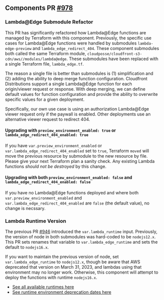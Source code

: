 ## Components PR [#978](https://github.com/cloudposse/terraform-aws-components/pull/978)

### Lambda@Edge Submodule Refactor

This PR has significantly refactored how Lambda@Edge functions are managed by Terraform with this component. Previously, the specific use cases for Lambda@Edge functions were handled by submodules `lambda-edge-preview` and `lambda_edge_redirect_404`. These component submodules both called the same Terraform module, `cloudposse/cloudfront-s3-cdn/aws//modules/lambda@edge`. These submodules have been replaced with a single Terraform file, `lambda_edge.tf`.

The reason a single file is better than submodules is (1) simplification and (2) adding the ability to deep merge function configuration. Cloudfront Distributions support a single Lambda@Edge function for each origin/viewer request or response. With deep merging, we can define default values for function configuration and provide the ability to overwrite specific values for a given deployment.

Specifically, our own use case is using an authorization Lambda@Edge viewer request only if the paywall is enabled. Other deployments use an alternative viewer request to redirect 404.

#### Upgrading with `preview_environment_enabled: true` or `lambda_edge_redirect_404_enabled: true`

If you have `var.preview_environment_enabled` or `var.lambda_edge_redirect_404_enabled` set to `true`, Terraform `moved` will move the previous resource by submodule to the new resource by file. Please give your next Terraform plan a sanity check. Any existing Lambda functions _should not be destroyed_ by this change.

#### Upgrading with both `preview_environment_enabled: false` and `lambda_edge_redirect_404_enabled: false`

If you have no Lambda@Edge functions deployed and where both `var.preview_environment_enabled` and `var.lambda_edge_redirect_404_enabled` are `false` (the default value), no change is necssary.

### Lambda Runtime Version

The previous PR [#946](https://github.com/cloudposse/terraform-aws-components/pull/946) introduced the `var.lambda_runtime` input. Previously, the version of node in both submodules was hard-coded to be `nodejs12.x`. This PR sets renames that variable to `var.lambda_edge_runtime` and sets the default to `nodejs16.x`.

If you want to maintain the previous version of node, set `var.lambda_edge_runtime` to `nodejs12.x`, though be aware that AWS deprecated that version on March 31, 2023, and lambdas using that environment may no longer work. Otherwise, this component will attempt to deploy the functions with runtime `nodejs16.x`.

- [See all available runtimes here](https://docs.aws.amazon.com/lambda/latest/dg/API_CreateFunction.html#SSS-CreateFunction-request-Runtime)
- [See runtime environment deprecation dates here](https://docs.aws.amazon.com/lambda/latest/dg/lambda-runtimes.html#runtime-support-policy)
